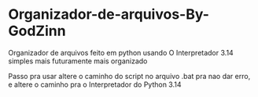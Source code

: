 # Organizador-de-arquivos-By-GodZinn
Organizador de arquivos feito em python usando O Interpretador 3.14 simples mais futuramente mais organizado

Passo pra usar altere o caminho do script no arquivo .bat pra nao dar erro, e altere o caminho pra o Interpretador do Python 3.14
